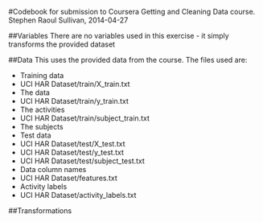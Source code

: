 #Codebook for submission to Coursera Getting and Cleaning Data course.
Stephen Raoul Sullivan, 2014-04-27

##Variables
There are no variables used in this exercise - it simply transforms the provided
dataset

##Data
This uses the provided data from the course.
The files used are:
* Training data
 * UCI HAR Dataset/train/X_train.txt
  * The data
 * UCI HAR Dataset/train/y_train.txt
  * The activities
 * UCI HAR Dataset/train/subject_train.txt
  * The subjects
* Test data
 * UCI HAR Dataset/test/X_test.txt
 * UCI HAR Dataset/test/y_test.txt
 * UCI HAR Dataset/test/subject_test.txt
* Data column names
 * UCI HAR Dataset/features.txt
* Activity labels
 * UCI HAR Dataset/activity_labels.txt

##Transformations